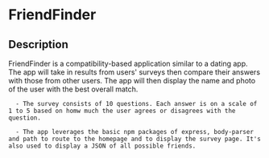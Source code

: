 # FriendFinder

## Description
FriendFinder is a compatibility-based application similar to a dating app. The app will take in results from users' surveys then compare their answers with those from other users. The app will then display the name and photo of the user with the best overall match.

      - The survey consists of 10 questions. Each answer is on a scale of 1 to 5 based on homw much the user agrees or disagrees with the question.  

      - The app leverages the basic npm packages of express, body-parser and path to route to the homepage and to display the survey page. It's also used to display a JSON of all possible friends.
